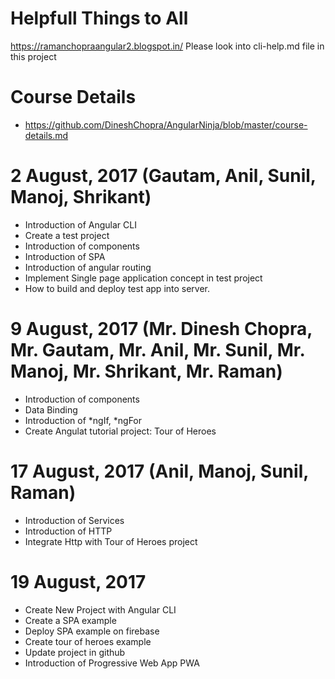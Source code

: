 # Helpfull Things to All
  https://ramanchopraangular2.blogspot.in/ 
  Please look into cli-help.md file in this project

# Course Details
* https://github.com/DineshChopra/AngularNinja/blob/master/course-details.md
  
# 2 August, 2017 (Gautam, Anil, Sunil, Manoj, Shrikant)
* Introduction of Angular CLI
* Create a test project
* Introduction of components
* Introduction of SPA
* Introduction of angular routing
* Implement Single page application concept in test project
* How to build and deploy test app into server.

# 9 August, 2017 (Mr. Dinesh Chopra, Mr. Gautam, Mr. Anil, Mr. Sunil, Mr. Manoj, Mr. Shrikant, Mr. Raman)
* Introduction of components
* Data Binding
* Introduction of *ngIf, *ngFor
* Create Angulat tutorial project: Tour of Heroes

# 17 August, 2017 (Anil, Manoj, Sunil, Raman)
* Introduction of Services
* Introduction of HTTP
* Integrate Http with Tour of Heroes project

# 19 August, 2017
* Create New Project with Angular CLI
* Create a SPA example
* Deploy SPA example on firebase
* Create tour of heroes example
* Update project in github
* Introduction of Progressive Web App PWA